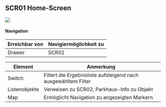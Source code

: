 ## SCR01 Home-Screen


![](https://github.com/isd-nunkesser/sd-2019-froyo/blob/master/SCR01.PNG)


#### Navigation
|**Erreichbar von**| **Navigiermöglichkeit zu**|
|-----|----------------|
|Drawer| SCR02 |

|**Element**| **Anmerkung**|
|-----|----------------|
|Switch| Filtert die Ergebnisliste aufsteigend nach ausgewähltem Filter |
|Listenobjekte|Verweisen zu SCR02, Parkhaus-Info zu Objekt|
|Map|Ermöglicht Navigation zu angezeigten Markern|


